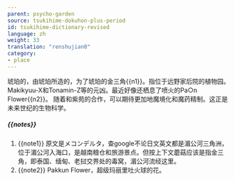 ```yaml
---
parent: psycho-garden
source: tsukihime-dokuhon-plus-period
id: tsukihime-dictionary-revised
language: zh
weight: 33
translation: "renshujian0"
category:
- place
---
```


琥珀的，由琥珀所造的，为了琥珀的金三角{{n1}}。指位于远野家后院的植物园。
Makikyuu-X和Tonamin-Z等的元凶。最近好像还栖息了喷火的Pa○n Flower{{n2}}。
随着和紫苑的合作，可以期待更加地魔境化和魔药精制。这正是未来世纪的生物科学。

##### {{notes}}

1. {{note1}} 原文是メコンデルタ，查google不论日文英文都是湄公河三角洲，位于湄公河入海口，是越南粮仓和旅游景点。但按上下文蘑菇应该是指金三角，即泰国、缅甸、老挝交界处的毒窝，湄公河流经这里。
2. {{note2}} Pakkun Flower，超级玛丽里吐火球的花。

